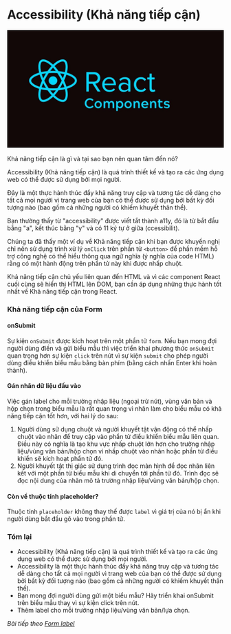 # Accessibility (Khả năng tiếp cận)

![Create-HTML-1](images/ss17.jpg) 

Khả năng tiếp cận là gì và tại sao bạn nên quan tâm đến nó?

Accessibility (Khả năng tiếp cận) là quá trình thiết kế và tạo ra các ứng dụng web có thể được sử dụng bởi mọi người.

Đây là một thực hành thúc đẩy khả năng truy cập và tương tác dễ dàng cho tất cả mọi người vì trang web của bạn có thể được sử dụng bởi bất kỳ đối tượng nào (bao gồm cả những người có khiếm khuyết thân thể).

Bạn thường thấy từ "accessibility" được viết tắt thành a11y, đó là từ bắt đầu bằng "a", kết thúc bằng "y" và có 11 ký tự ở giữa (ccessibilit).

Chúng ta đã thấy một ví dụ về Khả năng tiếp cận khi bạn được khuyến nghị chỉ nên sử dụng trình xử lý `onClick` trên phần tử `<button>` để phần mềm hỗ trợ công nghệ có thể hiểu thông qua ngữ nghĩa (ý nghĩa của code HTML) rằng có một hành động trên phần tử này khi được nhấp chuột.

Khả năng tiếp cận chủ yếu liên quan đến HTML và vì các component React cuối cùng sẽ hiển thị HTML lên DOM, bạn cần áp dụng những thực hành tốt nhất về Khả năng tiếp cận trong React.

### Khả năng tiếp cận của Form

#### onSubmit

Sự kiện `onSubmit` được kích hoạt trên một phần tử `form`. Nếu bạn mong đợi người dùng điền và gửi biểu mẫu thì việc triển khai phương thức `onSubmit` quan trọng hơn sự kiện `click` trên nút vì sự kiện `submit` cho phép người dùng điều khiển biểu mẫu bằng bàn phím (bằng cách nhấn Enter khi hoàn thành).

#### Gán nhãn dữ liệu đầu vào

Việc gán label cho mỗi trường nhập liệu (ngoại trừ nút), vùng văn bản và hộp chọn trong biểu mẫu là rất quan trọng vì nhãn làm cho biểu mẫu có khả năng tiếp cận tốt hơn, với hai lý do sau:

1. Người dùng sử dụng chuột và người khuyết tật vận động có thể nhấp chuột vào nhãn để truy cập vào phần tử điều khiển biểu mẫu liên quan. Điều này có nghĩa là tạo khu vực nhấp chuột lớn hơn cho trường nhập liệu/vùng văn bản/hộp chọn vì nhấp chuột vào nhãn hoặc phần tử điều khiển sẽ kích hoạt phần tử đó.
2. Người khuyết tật thị giác sử dụng trình đọc màn hình để đọc nhãn liên kết với một phần tử biểu mẫu khi di chuyển tới phần tử đó. Trình đọc sẽ đọc nội dung của nhãn mô tả trường nhập liệu/vùng văn bản/hộp chọn.

#### Còn về thuộc tính placeholder?

Thuộc tính `placeholder` không thay thế được `label` vì giá trị của nó bị ẩn khi người dùng bắt đầu gõ vào trong phần tử.

### Tóm lại

- Accessibility (Khả năng tiếp cận) là quá trình thiết kế và tạo ra các ứng dụng web có thể được sử dụng bởi mọi người.
- Accessibility là một thực hành thúc đẩy khả năng truy cập và tương tác dễ dàng cho tất cả mọi người vì trang web của bạn có thể được sử dụng bởi bất kỳ đối tượng nào (bao gồm cả những người có khiếm khuyết thân thể).
- Bạn mong đợi người dùng gửi một biểu mẫu? Hãy triển khai onSubmit trên biểu mẫu thay vì sự kiện click trên nút.
- Thêm label cho mỗi trường nhập liệu/vùng văn bản/lựa chọn.

*Bài tiếp theo [Form label](/lesson/session/session_59_form_label.md)*